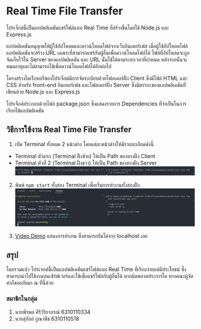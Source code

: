 # Real Time File Transfer

โปรเจ็กต์นี้เป็นแอปพลิเคชันแชร์ไฟล์แบบ Real Time ที่สร้างขึ้นโดยใช้ Node.js และ Express.js

แอปพลิเคชันอนุญาตให้ผู้ใช้อัปโหลดและดาวน์โหลดไฟล์จากเว็บอินเตอร์เฟส เมื่อผู้ใช้อัปโหลดไฟล์ แอปพลิเคชันจะสร้าง URL เฉพาะที่สามารถแชร์กับผู้อื่นเพื่อดาวน์โหลดไฟล์ได้ ไฟล์ที่อัปโหลดจะถูกจัดเก็บไว้ใน Server ของแอปพลิเคชัน และ URL นั้นใช้ได้ตามระยะเวลาที่กำหนด หลังจากนั้นจะหมดอายุและไม่สามารถใช้เพื่อดาวน์โหลดไฟล์ได้อีกต่อไป

โครงสร้างไดเร็กทอรีของโปรเจ็กต์มีการจัดระเบียบด้วยโฟลเดอร์ฝั่ง Client ซึ่งมีไฟล์ HTML และ CSS สำหรับ front-end อินเทอร์เฟซ และโฟลเดอร์ฝั่ง Server ซึ่งมีตรรกะของแอปพลิเคชันที่เขียนด้วย Node.js และ Express.js

โปรเจ็กต์ประกอบด้วยไฟล์ package.json ซึ่งแสดงรายการ Dependencies ที่จำเป็นในการเรียกใช้แอปพลิเคชัน

## วิธีการใช้งาน Real Time File Transfer

1. เปิด Terminal ทั้งหมด 2 หน้าต่าง โดยแต่ละหน้าต่างให้มีรายละเอียดดังนี้
- Terminal ตัวแรก (Terminal ฝั่งซ้าย) ให้เป็น Path ของทางฝั่ง Client
- Terminal ตัวที่ 2 (Terminal ฝั่งขวา) ให้เป็น Path ของทางฝั่ง Server
![Client and Server Terminal Example](client_and_server_terminal.png)

2. พิมพ์ `npm start` ทั้งสอง Terminal เพื่อเริ่มการทำงานทั้งสองฝั่ง
![Client and Server Running Example](client_and_server_running.png)

3. [Video Demo](https://youtu.be/3Vzy2fF8zec) แสดงการทำงาน ซึ่งสามารถรันได้จาก localhost เลย

## สรุป

โดยรวมแล้ว โปรเจกต์นี้เป็นแอปพลิเคชันแชร์ไฟล์แบบ Real Time ที่เรียบง่ายแต่มีประโยชน์ ซึ่งสามารถนำไปใช้งานบนเซิร์ฟเวอร์และใช้เพื่อแชร์ไฟล์กับผู้อื่นได้ หากผิดพลาดประการใด ทางคณะผู้จัดทำก็ขออภัยมา ณ ที่นี้ด้วย

### สมาชิกในกลุ่ม

1. นายพีรพล ศิริวิริยาภรณ์ 6310110334
2. นายสุกัลย์ กูณาพืช    6310110518
